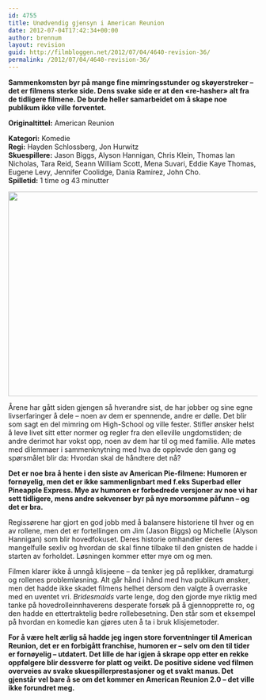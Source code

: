 ```yaml
---
id: 4755
title: Unødvendig gjensyn i American Reunion
date: 2012-07-04T17:42:34+00:00
author: brennum
layout: revision
guid: http://filmbloggen.net/2012/07/04/4640-revision-36/
permalink: /2012/07/04/4640-revision-36/
---
```

**Sammenkomsten byr på mange fine mimringsstunder og skøyerstreker &#8211; det er filmens sterke side. Dens svake side er at den &laquo;re-hasher&raquo; alt fra de tidligere filmene. De burde heller samarbeidet om å skape noe publikum ikke ville forventet.**

**<!--more-->Originaltittel:** American Reunion

  
**Kategori:** Komedie  
**Regi:** Hayden Schlossberg, Jon Hurwitz  
**Skuespillere:** Jason Biggs, Alyson Hannigan, Chris Klein, Thomas Ian Nicholas, Tara Reid, Seann William Scott, Mena Suvari, Eddie Kaye Thomas, Eugene Levy, Jennifer Coolidge, Dania Ramirez, John Cho.  
**Spilletid:** 1 time og 43 minutter

<a href="http://filmbloggen.net/?attachment_id=4683" rel="attachment wp-att-4683"><img class="alignnone size-large wp-image-4683" src="http://filmbloggen.net/wp-content/uploads//2012/07/american-reunion-pic-620x413.jpg" alt="" width="620" height="413" /></a>

Årene har gått siden gjengen så hverandre sist, de har jobber og sine egne livserfaringer å dele &#8211; noen av dem er spennende, andre er dølle. Det blir som sagt en del mimring om High-School og ville fester. Stifler ønsker helst å leve livet sitt etter normer og regler fra den elleville ungdomstiden; de andre derimot har vokst opp, noen av dem har til og med familie. Alle møtes med dilemmaer i sammenknytning med hva de opplevde den gang og spørsmålet blir da: Hvordan skal de håndtere det nå?

**Det er noe bra å hente i den siste av American Pie-filmene: Humoren er fornøyelig, men det er ikke sammenlignbart med f.eks Superbad eller Pineapple Express. Mye av humoren er forbedrede versjoner av noe vi har sett tidligere, mens andre sekvenser byr på nye morsomme påfunn &#8211; og det er bra.** 

Regissørene har gjort en god jobb med å balansere historiene til hver og en av rollene, men det er fortellingen om Jim (Jason Biggs) og Michelle (Alyson Hannigan) som blir hovedfokuset. Deres historie omhandler deres mangelfulle sexliv og hvordan de skal finne tilbake til den gnisten de hadde i starten av forholdet. Løsningen kommer etter mye om og men.

Filmen klarer ikke å unngå klisjeene &#8211; da tenker jeg på replikker, dramaturgi og rollenes problemløsning. Alt går hånd i hånd med hva publikum ønsker, men det hadde ikke skadet filmens helhet dersom den valgte å overraske med en uventet vri. _Bridesmaids_ varte lenge, dog den gjorde mye riktig med tanke på hovedrolleinnhaverens desperate forsøk på å gjennopprette ro, og den hadde en ettertraktelig bedre rollebesetning. Den står som et eksempel på hvordan en komedie kan gjøres uten å ta i bruk klisjemetoder.

**For å være helt ærlig så hadde jeg ingen store forventninger til American Reunion, det er en forbigått franchise, humoren er &#8211; selv om den til tider er fornøyelig &#8211; utdatert. Det lille de har igjen å skrape opp etter en rekke oppfølgere blir dessverre for platt og veikt. De positive sidene ved filmen overveies av svake skuespillerprestasjoner og et svakt manus. Det gjenstår vel bare å se om det kommer en American Reunion 2.0 &#8211; det ville ikke forundret meg.**

<div class="video-shortcode">
</div>